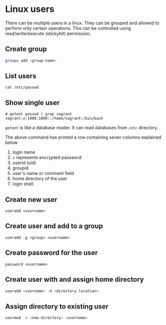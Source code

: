 # Linux users

There can be multiple users in a linux. They can be grouped and allowed to perform only certain operations. This can be controlled using 
read/write/execute (stickybit) permission.

## Create group

```bash
groups add <group-name>
```

## List users

```
cat /etc/passwd
```

## Show single user
```
# getent passwd | grep vagrant
vagrant:x:1000:1000::/home/vagrant:/bin/bash
```
`getent` is like a database reader. It can read databases from `/etc` directory. 

The above command has printed a row containing seven columns explained below
1. login name
2. `x` represents encrypted password
3. userid (uid)
4. groupid 
5. user's name or comment field
6. home directory of the user
7. login shell

## Create new user
```
useradd <username> 
```

## Create user and add to a group
```
useradd -g <group> <username>
```

## Create password for the user

```
password <username>
```

## Create user with and assign home directory

```bash
useradd <username> -d <directory location>
```

## Assign directory to existing user

```bash
usermod -d <new-directory> <username>
```





